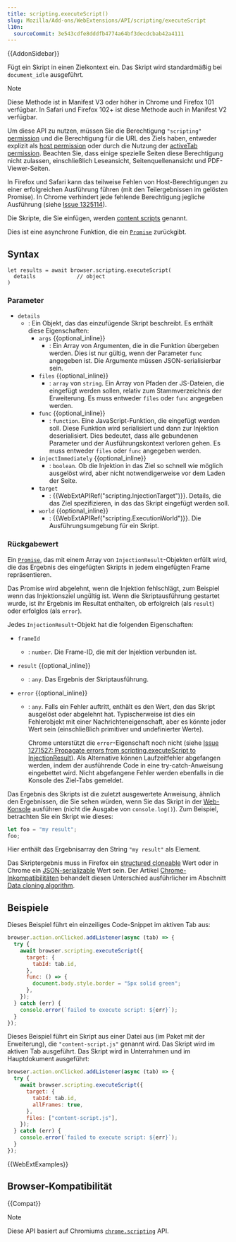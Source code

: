 ```yaml
---
title: scripting.executeScript()
slug: Mozilla/Add-ons/WebExtensions/API/scripting/executeScript
l10n:
  sourceCommit: 3e543cdfe8dddfb4774a64bf3decdcbab42a4111
---
```


{{AddonSidebar}}

Fügt ein Skript in einen Zielkontext ein. Das Skript wird standardmäßig bei `document_idle` ausgeführt.

> [!NOTE]
> Diese Methode ist in Manifest V3 oder höher in Chrome und Firefox 101 verfügbar. In Safari und Firefox 102+ ist diese Methode auch in Manifest V2 verfügbar.

Um diese API zu nutzen, müssen Sie die Berechtigung `"scripting"` [permission](/de/docs/Mozilla/Add-ons/WebExtensions/manifest.json/permissions) und die Berechtigung für die URL des Ziels haben, entweder explizit als [host permission](/de/docs/Mozilla/Add-ons/WebExtensions/manifest.json/permissions#host_permissions) oder durch die Nutzung der [activeTab permission](/de/docs/Mozilla/Add-ons/WebExtensions/manifest.json/permissions#activetab_permission). Beachten Sie, dass einige spezielle Seiten diese Berechtigung nicht zulassen, einschließlich Leseansicht, Seitenquellenansicht und PDF-Viewer-Seiten.

In Firefox und Safari kann das teilweise Fehlen von Host-Berechtigungen zu einer erfolgreichen Ausführung führen (mit den Teilergebnissen im gelösten Promise). In Chrome verhindert jede fehlende Berechtigung jegliche Ausführung (siehe [Issue 1325114](https://crbug.com/1325114)).

Die Skripte, die Sie einfügen, werden [content scripts](/de/docs/Mozilla/Add-ons/WebExtensions/Content_scripts) genannt.

Dies ist eine asynchrone Funktion, die ein [`Promise`](/de/docs/Web/JavaScript/Reference/Global_Objects/Promise) zurückgibt.

## Syntax

```js-nolint
let results = await browser.scripting.executeScript(
  details             // object
)
```

### Parameter

- `details`
  - : Ein Objekt, das das einzufügende Skript beschreibt. Es enthält diese Eigenschaften:
    - `args` {{optional_inline}}
      - : Ein Array von Argumenten, die in die Funktion übergeben werden. Dies ist nur gültig, wenn der Parameter `func` angegeben ist. Die Argumente müssen JSON-serialisierbar sein.
    - `files` {{optional_inline}}
      - : `array` von `string`. Ein Array von Pfaden der JS-Dateien, die eingefügt werden sollen, relativ zum Stammverzeichnis der Erweiterung. Es muss entweder `files` oder `func` angegeben werden.
    - `func` {{optional_inline}}
      - : `function`. Eine JavaScript-Funktion, die eingefügt werden soll. Diese Funktion wird serialisiert und dann zur Injektion deserialisiert. Dies bedeutet, dass alle gebundenen Parameter und der Ausführungskontext verloren gehen. Es muss entweder `files` oder `func` angegeben werden.
    - `injectImmediately` {{optional_inline}}
      - : `boolean`. Ob die Injektion in das Ziel so schnell wie möglich ausgelöst wird, aber nicht notwendigerweise vor dem Laden der Seite.
    - `target`
      - : {{WebExtAPIRef("scripting.InjectionTarget")}}. Details, die das Ziel spezifizieren, in das das Skript eingefügt werden soll.
    - `world` {{optional_inline}}
      - : {{WebExtAPIRef("scripting.ExecutionWorld")}}. Die Ausführungsumgebung für ein Skript.

### Rückgabewert

Ein [`Promise`](/de/docs/Web/JavaScript/Reference/Global_Objects/Promise), das mit einem Array von `InjectionResult`-Objekten erfüllt wird, die das Ergebnis des eingefügten Skripts in jedem eingefügten Frame repräsentieren.

Das Promise wird abgelehnt, wenn die Injektion fehlschlägt, zum Beispiel wenn das Injektionsziel ungültig ist. Wenn die Skriptausführung gestartet wurde, ist ihr Ergebnis im Resultat enthalten, ob erfolgreich (als `result`) oder erfolglos (als `error`).

Jedes `InjectionResult`-Objekt hat die folgenden Eigenschaften:

- `frameId`
  - : `number`. Die Frame-ID, die mit der Injektion verbunden ist.
- `result` {{optional_inline}}
  - : `any`. Das Ergebnis der Skriptausführung.
- `error` {{optional_inline}}

  - : `any`. Falls ein Fehler auftritt, enthält es den Wert, den das Skript ausgelöst oder abgelehnt hat. Typischerweise ist dies ein Fehlerobjekt mit einer Nachrichteneigenschaft, aber es könnte jeder Wert sein (einschließlich primitiver und undefinierter Werte).

    Chrome unterstützt die `error`-Eigenschaft noch nicht (siehe [Issue 1271527: Propagate errors from scripting.executeScript to InjectionResult](https://crbug.com/1271527)). Als Alternative können Laufzeitfehler abgefangen werden, indem der ausführende Code in eine try-catch-Anweisung eingebettet wird. Nicht abgefangene Fehler werden ebenfalls in die Konsole des Ziel-Tabs gemeldet.

Das Ergebnis des Skripts ist die zuletzt ausgewertete Anweisung, ähnlich den Ergebnissen, die Sie sehen würden, wenn Sie das Skript in der [Web-Konsole](https://firefox-source-docs.mozilla.org/devtools-user/web_console/index.html) ausführen (nicht die Ausgabe von `console.log()`). Zum Beispiel, betrachten Sie ein Skript wie dieses:

```js
let foo = "my result";
foo;
```

Hier enthält das Ergebnisarray den String `"my result"` als Element.

Das Skriptergebnis muss in Firefox ein [structured cloneable](/de/docs/Web/API/Web_Workers_API/Structured_clone_algorithm) Wert oder in Chrome ein [JSON-serializable](/de/docs/Web/JavaScript/Reference/Global_Objects/JSON/stringify#description) Wert sein. Der Artikel [Chrome-Inkompatibilitäten](/de/docs/Mozilla/Add-ons/WebExtensions/Chrome_incompatibilities) behandelt diesen Unterschied ausführlicher im Abschnitt [Data cloning algorithm](/de/docs/Mozilla/Add-ons/WebExtensions/Chrome_incompatibilities#data_cloning_algorithm).

## Beispiele

Dieses Beispiel führt ein einzeiliges Code-Snippet im aktiven Tab aus:

```js
browser.action.onClicked.addListener(async (tab) => {
  try {
    await browser.scripting.executeScript({
      target: {
        tabId: tab.id,
      },
      func: () => {
        document.body.style.border = "5px solid green";
      },
    });
  } catch (err) {
    console.error(`failed to execute script: ${err}`);
  }
});
```

Dieses Beispiel führt ein Skript aus einer Datei aus (im Paket mit der Erweiterung), die `"content-script.js"` genannt wird. Das Skript wird im aktiven Tab ausgeführt. Das Skript wird in Unterrahmen und im Hauptdokument ausgeführt:

```js
browser.action.onClicked.addListener(async (tab) => {
  try {
    await browser.scripting.executeScript({
      target: {
        tabId: tab.id,
        allFrames: true,
      },
      files: ["content-script.js"],
    });
  } catch (err) {
    console.error(`failed to execute script: ${err}`);
  }
});
```

{{WebExtExamples}}

## Browser-Kompatibilität

{{Compat}}

> [!NOTE]
> Diese API basiert auf Chromiums [`chrome.scripting`](https://developer.chrome.com/docs/extensions/reference/api/scripting#method-executeScript) API.
